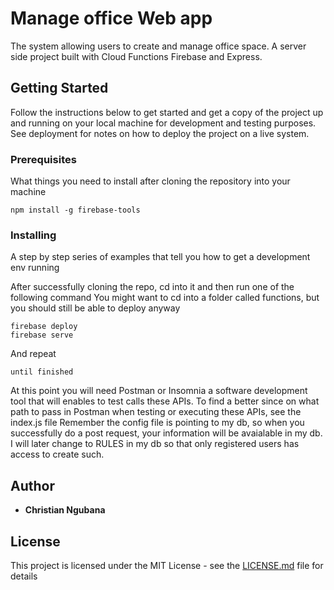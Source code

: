 # Manage office Web app

The system allowing users to create and manage office space. A server side project built with Cloud Functions Firebase and Express.

## Getting Started

Follow the instructions below to get started and get a copy of the project up and running on your local machine for development and testing purposes. See deployment for notes on how to deploy the project on a live system.

### Prerequisites
What things you need to install after cloning the repository into your machine

```
npm install -g firebase-tools
```

### Installing

A step by step series of examples that tell you how to get a development env running

After successfully cloning the repo, cd into it and then run one of the following command 
You might want to cd into a folder called functions, but you should still be able to deploy anyway

```
firebase deploy
firebase serve
```

And repeat

```
until finished
```

At this point you will need Postman or Insomnia a software development tool that will enables to test calls these APIs.
To find a better since on what path to pass in Postman when testing or executing these APIs, see the index.js file 
Remember the config file is pointing to my db, so when you successfully do a post request, your information will be avaialable in my db.
I will later change to RULES in my db so that only registered users has access to create such.

## Author

* **Christian  Ngubana** 

## License

This project is licensed under the MIT License - see the [LICENSE.md](LICENSE.md) file for details



